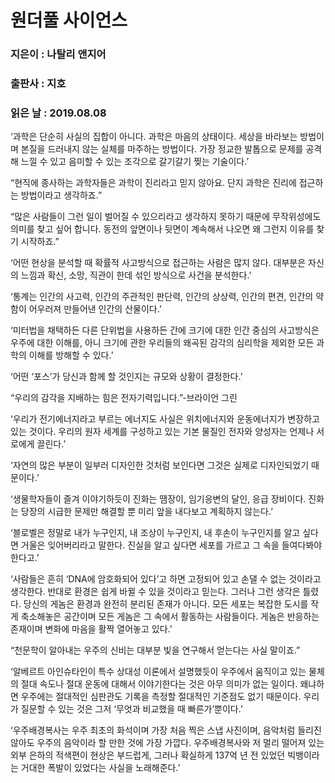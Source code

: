 # 원더풀 사이언스
### 지은이 : 나탈리 앤지어
### 출판사 : 지호
### 읽은 날 : 2019.08.08

‘과학은 단순히 사실의 집합이 아니다. 과학은 마음의 상태이다. 세상을 바라보는 방법이며 본질을 드러내지 않는 실체를 마주하는 방법이다. 가장 정교한 발톱으로 문제를 공격해 느낄 수 있고 음미할 수 있는 조각으로 갈기갈기 찢는 기술이다.’

“현직에 종사하는 과학자들은 과학이 진리라고 믿지 않아요. 단지 과학은 진리에 접근하는 방법이라고 생각하죠.”

“많은 사람들이 그런 일이 벌어질 수 있으리라고 생각하지 못하기 때문에 무작위성에도 의미를 찾고 싶어 합니다. 동전의 앞면이나 뒷면이 계속해서 나오면 왜 그런지 이유를 찾기 시작하죠.”

‘어떤 현상을 분석할 때 확률적 사고방식으로 접근하는 사람은 많지 않다. 대부분은 자신의 느낌과 확신, 소망, 직관이 한데 섞인 방식으로 사건을 분석한다.’

‘통계는 인간의 사고력, 인간의 주관적인 판단력, 인간의 상상력, 인간의 편견, 인간의 약함이 어우러져 만들어낸 인간의 산물이다.’

‘미터법을 채택하든 다른 단위법을 사용하든 간에 크기에 대한 인간 중심의 사고방식은 우주에 대한 이해를, 아니 크기에 관한 우리들의 왜곡된 감각의 심리학을 제외한 모든 과학의 이해를 방해할 수 있다.’

‘어떤 ‘포스’가 당신과 함께 할 것인지는 규모와 상황이 결정한다.’

“우리의 감각을 지배하는 힘은 전자기력입니다.”-브라이언 그린

‘우리가 전기에너지라고 부르는 에너지도 사실은 위치에너지와 운동에너지가 변장하고 있는 것이다. 우리의 원자 세계를 구성하고 있는 기본 물질인 전자와 양성자는 언제나 서로에게 끌린다.’

‘자연의 많은 부분이 일부러 디자인한 것처럼 보인다면 그것은 실제로 디자인되었기 때문이다.’

‘생물학자들이 즐겨 이야기하듯이 진화는 땜장이, 임기응변의 달인, 응급 장비이다. 진화는 당장의 시급한 문제만 해결할 뿐 미리 앞을 내다보고 계획하지 않는다.’

‘블로벨은 정말로 내가 누구인지, 내 조상이 누구인지, 내 후손이 누구인지를 알고 싶다면 거울은 잊어버리라고 말한다. 진실을 알고 싶다면 세포를 가르고 그 속을 들여다봐야 한다고.’

‘사람들은 흔히 ‘DNA에 암호화되어 있다’고 하면 고정되어 있고 손댈 수 없는 것이라고 생각한다. 반대로 환경은 쉽게 바뀔 수 있을 것이라고 믿는다. 그러나 그런 생각은 틀렸다. 당신의 게놈은 환경과 완전히 분리된 존재가 아니다. 모든 세포는 복잡한 도시를 작게 축소해놓은 공간이며 모든 게놈은 그 속에서 활동하는 사람들이다. 게놈은 반응하는 존재이며 변화에 마음을 활짝 열어놓고 있다.’

“천문학이 알아내는 우주의 신비는 대부분 빛을 연구해서 얻는다는 사실 말이죠.”

‘알베르트 아인슈타인이 특수 상대성 이론에서 설명했듯이 우주에서 움직이고 있는 물체의 절대 속도나 절대 운동에 대해서 이야기한다는 것은 아무 의미가 없는 일이다. 왜냐하면 우주에는 절대적인 심판관도 기록을 측정할 절대적인 기준점도 없기 때문이다. 우리가 질문할 수 있는 것은 그저 ‘무엇과 비교했을 때 빠른가’뿐이다.’

‘우주배경복사는 우주 최초의 화석이며 가장 처음 찍은 스냅 사진이며, 음악처럼 들리진 않아도 우주의 음악이라 할 만한 것에 가장 가깝다. 우주배경복사와 저 멀리 떨어져 있는 외부 은하의 적색편이 현상은 부드럽게, 그러나 확실하게 137억 년 전 있었던 빅뱅이라는 거대한 폭발이 있었다는 사실을 노래해준다.’